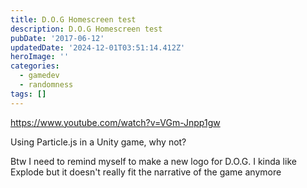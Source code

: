 ```yaml
---
title: D.O.G Homescreen test
description: D.O.G Homescreen test
pubDate: '2017-06-12'
updatedDate: '2024-12-01T03:51:14.412Z'
heroImage: ''
categories:
  - gamedev
  - randomness
tags: []
---
```


https://www.youtube.com/watch?v=VGm-Jnpp1gw

Using Particle.js in a Unity game, why not?

Btw I need to remind myself to make a new logo for D.O.G. I kinda like Explode but it doesn't really fit the narrative of the game anymore
